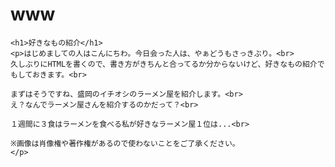 # www
<html lang="ja">
  <head>
    <meta charset="UTF-8">
    <title>ゆる～く好きなもの紹介</title>
  </head>
  <body>
    
    <h1>好きなもの紹介</h1>
    <p>はじめましての人はこんにちわ。今日会った人は、やぁどうもさっきぶり。<br>
    久しぶりにHTMLを書くので、書き方がきちんと合ってるか分からないけど、好きなもの紹介でもしておきます。<br>
    
    まずはそうですね、盛岡のイチオシのラーメン屋を紹介します。<br>
    え？なんでラーメン屋さんを紹介するのかだって？<br>
    
    １週間に３食はラーメンを食べる私が好きなラーメン屋１位は...<br>
    
    ※画像は肖像権や著作権があるので使わないことをご了承ください。
    </p>
    
  </body>
  
</html>

 
